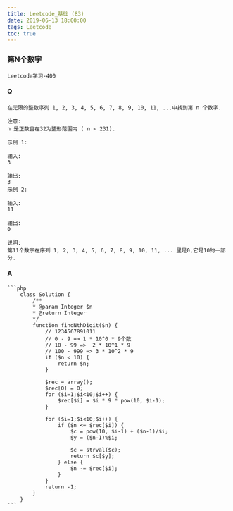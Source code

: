 ```yaml
---
title: Leetcode_基础 (83)
date: 2019-06-13 18:00:00
tags: Leetcode
toc: true
---
```


### 第N个数字
    Leetcode学习-400

<!-- more -->

#### Q
    在无限的整数序列 1, 2, 3, 4, 5, 6, 7, 8, 9, 10, 11, ...中找到第 n 个数字.

    注意:
    n 是正数且在32为整形范围内 ( n < 231).

    示例 1:

    输入:
    3

    输出:
    3
    示例 2:

    输入:
    11

    输出:
    0

    说明:
    第11个数字在序列 1, 2, 3, 4, 5, 6, 7, 8, 9, 10, 11, ... 里是0,它是10的一部分.

#### A
    ```php
        class Solution {
            /**
            * @param Integer $n
            * @return Integer
            */
            function findNthDigit($n) {
                // 1234567891011
                // 0 - 9 => 1 * 10^0 * 9个数
                // 10 - 99 =>  2 * 10^1 * 9
                // 100 - 999 => 3 * 10^2 * 9
                if ($n < 10) {
                    return $n;
                }
                
                $rec = array();
                $rec[0] = 0;
                for ($i=1;$i<10;$i++) {
                    $rec[$i] = $i * 9 * pow(10, $i-1);
                }
                
                for ($i=1;$i<10;$i++) {
                    if ($n <= $rec[$i]) {
                        $c = pow(10, $i-1) + ($n-1)/$i;
                        $y = ($n-1)%$i;
                        
                        $c = strval($c);
                        return $c[$y];
                    } else {
                        $n -= $rec[$i];
                    }
                }
                return -1;
            }
        }
    ```
